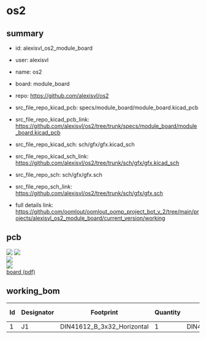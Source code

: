 # os2
 
## summary 
* id: alexisvl_os2_module_board
* user: alexisvl
* name: os2
* board: module_board
* repo: https://github.com/alexisvl/os2
* src_file_repo_kicad_pcb: specs/module_board/module_board.kicad_pcb
* src_file_repo_kicad_pcb_link: https://github.com/alexisvl/os2/tree/trunk/specs/module_board/module_board.kicad_pcb
* src_file_repo_kicad_sch: sch/gfx/gfx.kicad_sch
* src_file_repo_kicad_sch_link: https://github.com/alexisvl/os2/tree/trunk/sch/gfx/gfx.kicad_sch

* src_file_repo_sch: sch/gfx/gfx.sch
* src_file_repo_sch_link: https://github.com/alexisvl/os2/tree/trunk/sch/gfx/gfx.sch
* full details link: https://github.com/oomlout/oomlout_oomp_project_bot_v_2/tree/main/projects/alexisvl_os2_module_board/current_version/working  



## pcb  
![](working_3d_600.png) 
![](working_3d_front_600.png)  
![](working_3d_back_600.png)  
![](working_600.png)  
[board (pdf)](working.pdf)  

## working_bom
| Id | Designator | Footprint | Quantity | Designation | Supplier and ref |  | None | 
| --- | --- | --- | --- | --- | --- | --- | --- | 
| 1 | J1 | DIN41612_B_3x32_Horizontal | 1 | DIN41612_B_3x32_Horizontal |  |  | [''] | 




